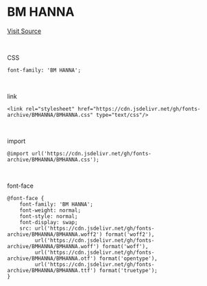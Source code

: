 # BM HANNA

[Visit Source](https://www.woowahan.com/fonts)

&nbsp;

CSS

```
font-family: 'BM HANNA';
```

&nbsp;

link

```
<link rel="stylesheet" href="https://cdn.jsdelivr.net/gh/fonts-archive/BMHANNA/BMHANNA.css" type="text/css"/>
```

&nbsp;

import

```
@import url('https://cdn.jsdelivr.net/gh/fonts-archive/BMHANNA/BMHANNA.css');
```

&nbsp;

font-face

```
@font-face {
    font-family: 'BM HANNA';
    font-weight: normal;
    font-style: normal;
    font-display: swap;
    src: url('https://cdn.jsdelivr.net/gh/fonts-archive/BMHANNA/BMHANNA.woff2') format('woff2'),
         url('https://cdn.jsdelivr.net/gh/fonts-archive/BMHANNA/BMHANNA.woff') format('woff'),
         url('https://cdn.jsdelivr.net/gh/fonts-archive/BMHANNA/BMHANNA.otf') format('opentype'),
         url('https://cdn.jsdelivr.net/gh/fonts-archive/BMHANNA/BMHANNA.ttf') format('truetype');
}
```
